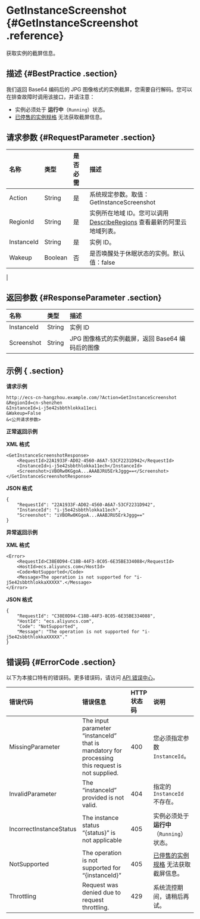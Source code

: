 # GetInstanceScreenshot {#GetInstanceScreenshot .reference}

获取实例的截屏信息。

## 描述 {#BestPractice .section}

我们返回 Base64 编码后的 JPG 图像格式的实例截屏，您需要自行解码。您可以在排查故障时调用该接口，并请注意：

-   实例必须处于 **运行中**（`Running`）状态。
-    [已停售的实例规格](https://help.aliyun.com/document_detail/55263.html) 无法获取截屏信息。

## 请求参数 {#RequestParameter .section}

|名称|类型|是否必需|描述|
|:-|:-|:---|:-|
|Action|String|是|系统规定参数。取值：GetInstanceScreenshot|
|RegionId|String|是|实例所在地域 ID。您可以调用 [DescribeRegions](../cn.zh-CN/API参考/地域/DescribeRegions.md#) 查看最新的阿里云地域列表。|
|InstanceId|String|是|实例 ID。|
|Wakeup|Boolean|否|是否唤醒处于休眠状态的实例。默认值：false

|

## 返回参数 {#ResponseParameter .section}

|名称|类型|描述|
|:-|:-|:-|
|InstanceId|String|实例 ID|
|Screenshot|String|JPG 图像格式的实例截屏，返回 Base64 编码后的图像|

## 示例 { .section}

**请求示例** 

```
http://ecs-cn-hangzhou.example.com/?Action=GetInstanceScreenshot
&RegionId=cn-shenzhen
&InstanceId=i-j5e42sbbthlokka11eci
&Wakeup=False
&<公共请求参数>
```

**正常返回示例** 

**XML 格式**

```
<GetInstanceScreenshotResponse>
    <RequestId>22A1933F-AD02-4560-A6A7-53CF2231D942</RequestId>
    <InstanceId>i-j5e42sbbthlokka11ech</InstanceId>
    <Screenshot>iVBORw0KGgoA...AAABJRU5ErkJggg==</Screenshot>
</GetInstanceScreenshotResponse>
```

**JSON 格式** 

```
{
    "RequestId": "22A1933F-AD02-4560-A6A7-53CF2231D942",
    "InstanceId": "i-j5e42sbbthlokka11ech",
    "Screenshot": "iVBORw0KGgoA...AAABJRU5ErkJggg=="
}
```

**异常返回示例** 

**XML 格式**

```
<Error>
    <RequestId>C38E0D94-C18B-44F3-8C05-6E35BE334088</RequestId>
    <HostId>ecs.aliyuncs.com</HostId>
    <Code>NotSupported</Code>
    <Message>The operation is not supported for "i-j5e42sbbthlokkaXXXXX".</Message>
</Error>
```

**JSON 格式** 

```
{
    "RequestId": "C38E0D94-C18B-44F3-8C05-6E35BE334088",
    "HostId": "ecs.aliyuncs.com",
    "Code": "NotSupported",
    "Message": "The operation is not supported for "i-j5e42sbbthlokkaXXXXX"."
}
```

## 错误码 {#ErrorCode .section}

以下为本接口特有的错误码。更多错误码，请访问 [API 错误中心](https://error-center.aliyun.com/status/product/Ecs)。

|错误代码|错误信息|HTTP 状态码|说明|
|:---|:---|:-------|:-|
|MissingParameter|The input parameter “instanceId” that is mandatory for processing this request is not supplied.|400|您必须指定参数 `InstanceId`。|
|InvalidParameter|The “instanceId” provided is not valid.|404|指定的 `InstanceId` 不存在。|
|IncorrectInstanceStatus|The instance status “\{status\}” is not applicable|405|实例必须处于 **运行中**（`Running`）状态。|
|NotSupported|The operation is not supported for “\{instanceId\}”|405|[已停售的实例规格](https://help.aliyun.com/document_detail/55263.html) 无法获取截屏信息。|
|Throttling|Request was denied due to request throttling.|429|系统流控期间，请稍后再试。|

